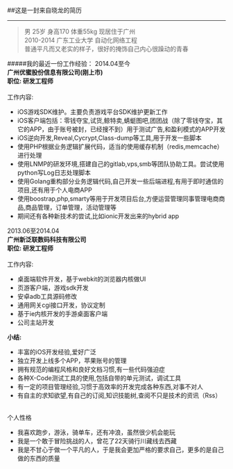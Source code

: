 ##这是一封来自晓龙的简历
***
> 男 25岁 身高170 体重55kg 现居住于广州 </br>
> 2010-2014 广东工业大学 自动化网络工程 </br>
> 普通平凡而又老实的样子，很好的掩饰自己内心很躁动的青春

#####我的最近一份工作经验：
2014.04至今</br>
**广州优蜜股份信息有限公司(刚上市)</br>
职位: 研发工程师**</br></br>
工作内容:</br>

* iOS游戏SDK维护。主要负责游戏平台SDK维护更新工作
* iOS客户端包括：零钱夺宝,试货,鲸特卖,蜻蜓图吧,团团战（除了零钱夺宝，其它的APP，由于账号被封，已经搜不到）用于测试广告,和盈利模式的APP开发
* iOS逆向开发,Reveal,Cycrypt,Class-dump等工具,用于开发一些脚本
* 使用PHP根据业务逻辑扩展代码，适当的使用缓存机制（redis,memcache）进行处理
* 使用LNMP的研发环境,搭建自己的gitlab,vps,smb等团队协助工具。尝试使用python写Log日志处理脚本
* 使用Golang重构部分业务逻辑代码,自己开发一些后端进程,有用于即时通信的项目,还有用于个人电商APP
* 使用boostrap,php,smarty等用于开发项目后台,方便运营管理同事管理电商商品,商品管理，订单管理，活动管理等
* 期间还有各种新技术的尝试,比如ionic开发出来的hybrid app


2013.06至2014.04</br>
**广州新泛联数码科技有限公司</br>
职位: 研发工程师**</br></br>
工作内容:</br>

* 桌面端软件开发，基于webkit的浏览器内核做UI
* 页游客户端，游戏sdk开发
* 安卓adb工具源码修改
* 通用网关cgi接口开发，协议定制
* 基于ie内核开发的手游桌面客户端
* 公司主站开发

**小结:**

 * 丰富的iOS开发经验,爱好广泛
 * 独立开发上线多个APP，苹果账号的管理
 * 拥有规范的编程风格和良好文档习惯,有一些代码强迫症
 * 各种X-Code测试工具的使用,包括自带的单元测试，调试工具
 * 有一定的项目管理经验,习惯于高效率的开发完成各种东西,对事不对人
 * 有自主的求知欲望,有自己的订阅,知识技能树,查阅不只是技术的资讯（Rss）
 
</br>
个人性格</br>

 * 我喜欢跑步，游泳，骑单车，还有冲浪，虽然很少机会能玩
 * 我是一个敢于冒险挑战的人，曾花了22天骑行川藏线去西藏
 * 我是不甘心于做一个平凡的人，于是我会更加严格的要求自己，更多的是自己做的东西的质量


